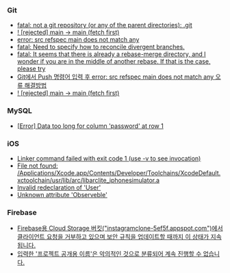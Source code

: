 ### Git 
+ <a href="https://lifeonguide.tistory.com/62">fatal: not a git repository (or any of the parent directories): .git</a>
+ <a href="https://byul91oh.tistory.com/231">! [rejected] main -> main (fetch first)</a>
+ <a href="https://heytech.tistory.com/477">error: src refspec main does not match any</a>
+ <a href="https://heytech.tistory.com/477">fatal: Need to specify how to reconcile divergent branches.</a>
+ <a href="https://gwan.tistory.com/8">fatal: It seems that there is already a rebase-merge directory, and
I wonder if you are in the middle of another rebase.  If that is the
case, please try</a>
+ <a href="https://algoroot.tistory.com/28">Git에서 Push 명령어 입력 후 error: src refspec main does not match any 오류 해결방법</a>
+ <a href="https://velog.io/@pan3800/rejected-main-main-fetch-first-8gg0d18r">! [rejected]        main -> main (fetch first)</a>

### MySQL
+ <a href="https://pika-chu.tistory.com/758">[Error] Data too long for column 'password' at row 1</a>

### iOS
+ <a href="">Linker command failed with exit code 1 (use -v to see invocation) </a>
+ <a href="https://lxxyeon.tistory.com/208">File not found: /Applications/Xcode.app/Contents/Developer/Toolchains/XcodeDefault.xctoolchain/usr/lib/arc/libarclite_iphonesimulator.a</a>
+ <a href="https://note.com/simd_float4x4/n/n776d1b019b2c">Invalid redeclaration of 'User'</a>
+ <a href="https://codecrew.codewithchris.com/t/unknown-attribute-observable-error/24849">Unknown attribute 'Observeble'</a>

### Firebase 
+ <a href="https://velog.io/@pan3800/Firebase%EC%9A%A9-Cloud-Storage-%EB%B2%84%ED%82%B7%EC%97%90%EC%84%9C-%ED%81%B4%EB%9D%BC%EC%9D%B4%EC%96%B8%ED%8A%B8-%EC%9A%94%EC%B2%AD%EC%9D%84-%EA%B1%B0%EB%B6%80%ED%95%98%EA%B3%A0-%EC%9E%88%EC%9C%BC%EB%A9%B0-%EB%B3%B4%EC%95%88-%EA%B7%9C%EC%B9%99%EC%9D%84-%EC%97%85%EB%8D%B0%EC%9D%B4%ED%8A%B8%ED%95%A0-%EB%95%8C%EA%B9%8C%EC%A7%80-%EC%9D%B4-%EC%83%81%ED%83%9C%EA%B0%80-%EC%A7%80%EC%86%8D%EB%90%A9%EB%8B%88%EB%8B%A4">Firebase용 Cloud Storage 버킷("instagramclone-5ef5f.appspot.com")에서 클라이언트 요청을 거부하고 있으며 보안 규칙을 업데이트할 때까지 이 상태가 지속됩니다.</a>
+ <a href="">입력한 '프로젝트 공개용 이름'은 악의적인 것으로 분류되어 계속 진행할 수 없습니다.</a>

